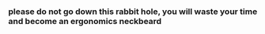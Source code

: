### please do not go down this rabbit hole, you will waste your time and become an ergonomics neckbeard
